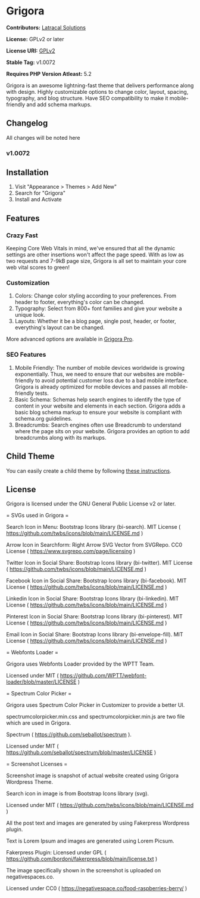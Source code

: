 # Grigora

**Contributors:** [Latracal Solutions](https://latracal.com/)

**License:** GPLv2 or later

**License URI:** [GPLv2](https://www.gnu.org/licenses/gpl-2.0.html)

**Stable Tag:** v1.0072

**Requires PHP Version Atleast:** 5.2

Grigora is an awesome lightning-fast theme that delivers performance along with design. Highly customizable options to change color, layout, spacing, typography, and blog structure. Have SEO compatibility to make it mobile-friendly and add schema markups.

## Changelog

All changes will be noted here

### v1.0072

## Installation

1. Visit "Appearance > Themes > Add New"
2. Search for "Grigora"
3. Install and Activate

## Features

### Crazy Fast

Keeping Core Web Vitals in mind, we've ensured that all the dynamic settings are other insertions won't affect the page speed. With as low as two requests and 7-9kB page size, Grigora is all set to maintain your core web vital scores to green!

### Customization

1. Colors: Change color styling according to your preferences. From header to footer, everything's color can be changed.
2. Typography: Select from 800+ font families and give your website a unique look.
3. Layouts: Whether it be a blog page, single post, header, or footer, everything's layout can be changed.

More advanced options are available in [Grigora Pro](https://wpgrigora.com/pro/).

### SEO Features

1. Mobile Friendly: The number of mobile devices worldwide is growing exponentially. Thus, we need to ensure that our websites are mobile-friendly to avoid potential customer loss due to a bad mobile interface. Grigora is already optimized for mobile devices and passes all mobile-friendly tests.
2. Basic Schema: Schemas help search engines to identify the type of content in your website and elements in each section. Grigora adds a basic blog schema markup to ensure your website is compliant with schema.org guidelines.
3. Breadcrumbs: Search engines often use Breadcrumb to understand where the page sits on your website. Grigora provides an option to add breadcrumbs along with its markups.

## Child Theme

You can easily create a child theme by following [these instructions](https://wpgrigora.com/docs/create-child-theme-grigora/).

## License

Grigora is licensed under the GNU General Public License v2 or later.

= SVGs used in Grigora =

Search Icon in Menu: Bootstrap Icons library (bi-search). MIT License ( https://github.com/twbs/icons/blob/main/LICENSE.md )

Arrow Icon in Searchform: Right Arrow SVG Vector from SVGRepo. CC0 License ( https://www.svgrepo.com/page/licensing )

Twitter Icon in Social Share: Bootstrap Icons library (bi-twitter). MIT License ( https://github.com/twbs/icons/blob/main/LICENSE.md )

Facebook Icon in Social Share: Bootstrap Icons library (bi-facebook). MIT License ( https://github.com/twbs/icons/blob/main/LICENSE.md )

Linkedin Icon in Social Share: Bootstrap Icons library (bi-linkedin). MIT License ( https://github.com/twbs/icons/blob/main/LICENSE.md )

Pinterest Icon in Social Share: Bootstrap Icons library (bi-pinterest). MIT License ( https://github.com/twbs/icons/blob/main/LICENSE.md )

Email Icon in Social Share: Bootstrap Icons library (bi-envelope-fill). MIT License ( https://github.com/twbs/icons/blob/main/LICENSE.md )

= Webfonts Loader =

Grigora uses Webfonts Loader provided by the WPTT Team.

Licensed under MIT ( https://github.com/WPTT/webfont-loader/blob/master/LICENSE )

= Spectrum Color Picker =

Grigora uses Spectrum Color Picker in Customizer to provide a better UI.

spectrumcolorpicker.min.css and spectrumcolorpicker.min.js are two file which are used in Grigora.

Spectrum ( https://github.com/seballot/spectrum ).

Licensed under MIT ( https://github.com/seballot/spectrum/blob/master/LICENSE )

= Screenshot Licenses =

Screenshot image is snapshot of actual website created using Grigora Wordpress Theme.

Search icon in image is from Bootstrap Icons library (svg).

Licensed under MIT ( https://github.com/twbs/icons/blob/main/LICENSE.md )

All the post text and images are generated by using Fakerpress Wordpress plugin.

Text is Lorem Ipsum and images are generated using Lorem Picsum.

Fakerpress Plugin: Licensed under GPL ( https://github.com/bordoni/fakerpress/blob/main/license.txt )

The image specifically shown in the screenshot is uploaded on negativespaces.co.

Licensed under CC0 ( https://negativespace.co/food-raspberries-berry/ )

